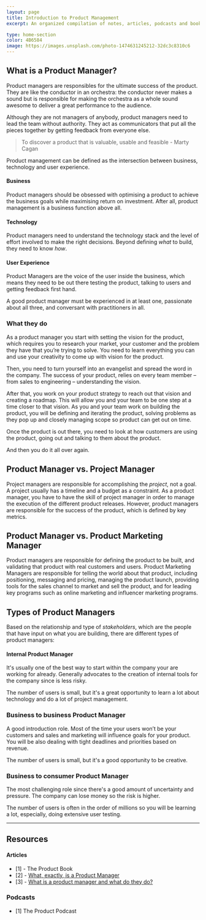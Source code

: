 ```yaml
---
layout: page
title: Introduction to Product Management
excerpt: An organized compilation of notes, articles, podcasts and books.

type: home-section
color: 4B6584
image: https://images.unsplash.com/photo-1474631245212-32dc3c8310c6
---
```


<!-- # Introduction to Product Management -->

## What is a Product Manager?

Product managers are responsibles for the ultimate success of the product. They are like the conductor in an orchestra: the conductor never makes a sound but is responsible for making the orchestra as a whole sound awesome to deliver a great performance to the audience.

Although they are not managers of anybody, product managers need to lead the team without authority. They act as communicators that put all the pieces together by getting feedback from everyone else. 

> To discover a product that is valuable, usable and feasible - Marty Cagan

Product management can be defined as the intersection between business, technology and user experience.


#### Business
Product managers should be obsessed with optimising a product to achieve the business goals while maximising return on investment. After all, product management is a business function above all.

#### Technology
Product managers need to understand the technology stack and the level of effort involved to make the right decisions. Beyond defining *what* to build, they need to know *how*.

#### User Experience
Product Managers are the voice of the user inside the business, which means they need to be out there testing the product, talking to users and getting feedback first hand.

A good product manager must be experienced in at least one, passionate about all three, and conversant with practitioners in all.

### What they do

As a product manager you start with setting the vision for the product, which requires you to research your market, your customer and the problem they have that you’re trying to solve. You need to learn everything you can and use your creativity to come up with vision for the product.

Then, you need to turn yourself into an evangelist and spread the word in the company. The success of your product, relies on every team member – from sales to engineering – understanding the vision.

After that, you work on your product strategy to reach out that vision and creating a roadmap. This will allow you and your team to be one step at a time closer to that vision. As you and your team work on building the product, you will be defining and iterating the product, solving problems as they pop up and closely managing scope so product can get out on time.

Once the product is out there, you need to look at how customers are using the product, going out and talking to them about the product.

And then you do it all over again.

## Product Manager vs. Project Manager

Project managers are responsible for accomplishing the *project*, not a goal. A project usually has a timeline and a budget as a constraint. As a product manager, you have to have the skill of project manager in order to manage the execution of the different product releases. However, product managers are responsible for the success of the product, which is defined by key metrics.

## Product Manager vs. Product Marketing Manager

Product managers are responsible for defining the product to be built, and validating that product with real customers and users. Product Marketing Managers are responsible for telling the world about that product, including positioning, messaging and pricing, managing the product launch, providing tools for the sales channel to market and sell the product, and for leading key programs such as online marketing and influencer marketing programs.

## Types of Product Managers

Based on the relationship and type of *stakeholders*, which are the people that have input on what you are building, there are different types of product managers: 

#### Internal Product Manager

It's usually one of the best way to start within the company your are working for already. Generally advocates to the creation of internal tools for the company since is less risky. 

The number of users is small, but it's a great opportunity to learn a lot about technology and do a lot of project management.

### Business to business Product Manager

A good introduction role. Most of the time your users won’t be your customers and sales and marketing will influence goals for your product. You will be also dealing with tight deadlines and priorities based on revenue.

The number of users is small, but it's a good opportunity to be creative.

### Business to consumer Product Manager

The most challenging role since there's a good amount of uncertainty and pressure. The company can lose money so the risk is higher.

The number of users is often in the order of millions so you will be learning a lot, especially, doing extensive user testing.

<hr>

## Resources
#### Articles
- [1] - The Product Book
- [2] - [What, exactly, is a Product Manager](https://www.mindtheproduct.com/2011/10/what-exactly-is-a-product-manager/)
- [3] - [What is a product manager and what do they do?](https://www.intercom.com/blog/qa-what-does-a-product-manager-do/)

### Podcasts
- [1] The Product Podcast